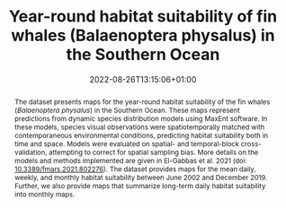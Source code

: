---
# Documentation: https://sourcethemes.com/academic/docs/managing-content/
abstract: 'The dataset presents maps for the year-round habitat suitability of the fin whales (<i>Balaenoptera physalus</i>) in the Southern Ocean. These maps represent predictions from dynamic species distribution models using MaxEnt software. In these models, species visual observations were spatiotemporally matched with contemporaneous environmental conditions, predicting habitat suitability both in time and space. Models were evaluated on spatial- and temporal-block cross-validation, attempting to correct for spatial sampling bias. More details on the models and methods implemented are given in El-Gabbas et al. 2021 (doi: 
<a href="https://doi.org/10.3389/fmars.2021.802276" target="_blank">10.3389/fmars.2021.802276</a>). The dataset provides maps for the mean daily, weekly, and monthly habitat suitability between June 2002 and December 2019. Further, we also provide maps that summarize long-term daily habitat suitability into monthly maps.'
title: "Year-round habitat suitability of fin whales (Balaenoptera physalus) in the Southern Ocean"
subtitle: ""
summary: ''
authors:
- Ahmed El-Gabbas
- Ilse Van Opzeeland
- Elke Burkhardt
- Olaf Boebel
tags: ["Maxent", "Species Distribution Models", "dynamic Species Distribution Models", "Conservation", "Mammals", "Sampling bias", "Open-access", "rstats", "Marine", "Southern Ocean", "Antatctica", "fin whale"]
categories: ["Dataset"]
date: 2022-08-26T13:15:06+01:00
lastmod: 2022-08-26T13:15:06+01:00
featured: false
draft: false
doi: "10.1594/PANGAEA.946773"
ISBN: ""
image:
  caption: '© Wikipedia'
  focal_point: ""
  preview_only: false
publication: "**PANGAEA** (dataset)"
publication_short:
publication_types: ["6"]
publishDate: "2022-08-26T00:00:00Z"
slides:
summary:
url_code: ''
url_pdf: ""
url_dataset: ''
url_poster: ''
url_project: ""
url_slides: ""
url_source: ''
url_video: ''
profile: false
related: false
projects: []
---